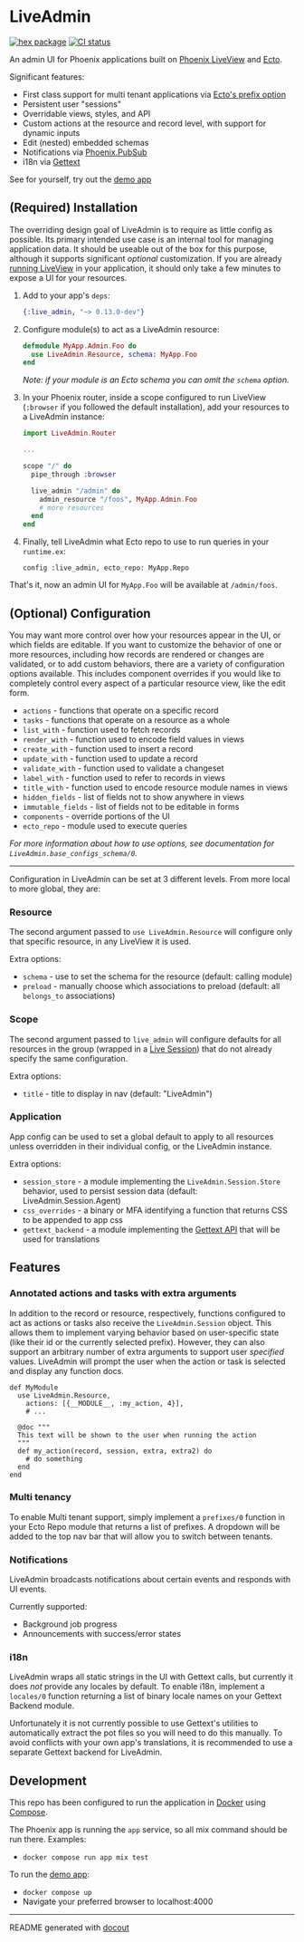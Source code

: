 <!-- This README was generated with docout (https://github.com/tfwright/docout). Edits should be made to the formatter instead of this file, other changes will be overridden on compile. -->

# LiveAdmin

[![hex package](https://img.shields.io/hexpm/v/live_admin.svg)](https://hex.pm/packages/live_admin)
[![CI status](https://github.com/tfwright/live_admin/workflows/CI/badge.svg)](https://github.com/tfwright/live_admin/actions)

An admin UI for Phoenix applications built on [Phoenix LiveView](https://github.com/phoenixframework/phoenix_live_view) and [Ecto](https://github.com/elixir-ecto/ecto/).

Significant features:

* First class support for multi tenant applications via [Ecto's prefix option](https://hexdocs.pm/ecto/multi-tenancy-with-query-prefixes.html#per-query-and-per-struct-prefixes)
* Persistent user "sessions"
* Overridable views, styles, and API
* Custom actions at the resource and record level, with support for dynamic inputs
* Edit (nested) embedded schemas
* Notifications via [Phoenix.PubSub](https://github.com/phoenixframework/phoenix_pubsub)
* i18n via [Gettext](https://github.com/elixir-gettext/gettext)

See for yourself, try out the [demo app](#development)

## (Required) Installation

The overriding design goal of LiveAdmin is to require as little config as possible.
Its primary intended use case is an internal tool for managing application data.
It should be useable out of the box for this purpose, although it supports significant *optional* customization.
If you are already [running LiveView](https://hexdocs.pm/phoenix_live_view/installation.html) in your application, it should only take a few minutes to expose a UI for your resources.

1. Add to your app's `deps`:

    ```elixir
    {:live_admin, "~> 0.13.0-dev"}
    ```

2. Configure module(s) to act as a LiveAdmin resource:

    ```elixir
    defmodule MyApp.Admin.Foo do
      use LiveAdmin.Resource, schema: MyApp.Foo
    end
    ```

    *Note: if your module is an Ecto schema you can omit the `schema` option.*

3. In your Phoenix router, inside a scope configured to run LiveView (`:browser` if you followed the default installation), add your resources to a LiveAdmin instance:

    ```elixir
    import LiveAdmin.Router

    ...

    scope "/" do
      pipe_through :browser

      live_admin "/admin" do
        admin_resource "/foos", MyApp.Admin.Foo
        # more resources
      end
    end
    ```

4. Finally, tell LiveAdmin what Ecto repo to use to run queries in your `runtime.ex`:

    ```
    config :live_admin, ecto_repo: MyApp.Repo
    ```

That's it, now an admin UI for `MyApp.Foo` will be available at `/admin/foos`.

## (Optional) Configuration

You may want more control over how your resources appear in the UI, or which fields are editable.
If you want to customize the behavior of one or more resources, including how records
are rendered or changes are validated, or to add custom behaviors, there are a variety of configuration options
available. This includes component overrides if you would like to completely control
every aspect of a particular resource view, like the edit form.

* `actions` - functions that operate on a specific record
* `tasks` - functions that operate on a resource as a whole
* `list_with` - function used to fetch records
* `render_with` - function used to encode field values in views
* `create_with` - function used to insert a record
* `update_with` - function used to update a record
* `validate_with` - function used to validate a changeset
* `label_with` - function used to refer to records in views
* `title_with` - function used to encode resource module names in views
* `hidden_fields` - list of fields not to show anywhere in views
* `immutable_fields` - list of fields not to be editable in forms
* `components` - override portions of the UI
* `ecto_repo` - module used to execute queries

*For more information about how to use options, see documentation for `LiveAdmin.base_configs_schema/0`.*

---

Configuration in LiveAdmin can be set at 3 different levels. From more local to more global, they are:

### Resource

The second argument passed to `use LiveAdmin.Resource` will configure only that specific resource,
in any LiveView it is used.

Extra options:

* `schema` - use to set the schema for the resource (default: calling module)
* `preload` - manually choose which associations to preload (default: all `belongs_to` associations)

### Scope

The second argument passed to `live_admin` will configure defaults for all resources in the group (wrapped in a [Live Session](https://hexdocs.pm/phoenix_live_view/Phoenix.LiveView.Router.html#live_session/3)) that do not already specify the same configuration.

Extra options:

* `title` - title to display in nav (default: "LiveAdmin")

### Application

App config can be used to set a global default to apply to all resources unless overridden in their individual config, or the LiveAdmin instance.

Extra options:

* `session_store` - a module implementing the `LiveAdmin.Session.Store` behavior, used to persist session data (default: LiveAdmin.Session.Agent)
* `css_overrides` - a binary or MFA identifying a function that returns CSS to be appended to app css
* `gettext_backend` - a module implementing the [Gettext API](https://hexdocs.pm/gettext/Gettext.html#module-gettext-api) that will be used for translations

## Features

### Annotated actions and tasks with extra arguments

In addition to the record or resource, respectively, functions configured to act as actions or tasks also receive the `LiveAdmin.Session` object.
This allows them to implement varying behavior based on user-specific state (like their id or the currently selected prefix).
However, they can also support an arbitrary number of extra arguments to support user *specified* values.
LiveAdmin will prompt the user when the action or task is selected and display any function docs.

```
def MyModule
  use LiveAdmin.Resource,
    actions: [{__MODULE__, :my_action, 4}],
    # ...

  @doc """
  This text will be shown to the user when running the action
  """
  def my_action(record, session, extra, extra2) do
    # do something
  end
end
```

### Multi tenancy

To enable Multi tenant support, simply implement a `prefixes/0` function in your Ecto Repo module that returns a list of prefixes.
A dropdown will be added to the top nav bar that will allow you to switch between tenants.

### Notifications

LiveAdmin broadcasts notifications about certain events and responds with UI events.

Currently supported:

* Background job progress
* Announcements with success/error states

### i18n

LiveAdmin wraps all static strings in the UI with Gettext calls, but currently it does *not* provide any locales by default.
To enable i18n, implement a `locales/0` function returning a list of binary locale names on your Gettext Backend module.

Unfortunately it is not currently possible to use Gettext's utilities to automatically extract the pot files so you will need to do this manually.
To avoid conflicts with your own app's translations, it is recommended to use a separate Gettext backend for LiveAdmin.

## Development

This repo has been configured to run the application in [Docker](https://www.docker.com/) using [Compose](https://docs.docker.com/compose/).

The Phoenix app is running the `app` service, so all mix command should be run there. Examples:

* `docker compose run app mix test`

To run the [demo app](/dev.exs):

* `docker compose up`
* Navigate your preferred browser to localhost:4000

---

README generated with [docout](https://github.com/tfwright/docout)
